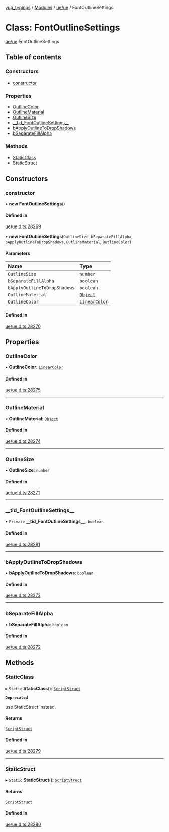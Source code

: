 [yug_typings](../README.md) / [Modules](../modules.md) / [ue/ue](../modules/ue_ue.md) / FontOutlineSettings

# Class: FontOutlineSettings

[ue/ue](../modules/ue_ue.md).FontOutlineSettings

## Table of contents

### Constructors

- [constructor](ue_ue.FontOutlineSettings.md#constructor)

### Properties

- [OutlineColor](ue_ue.FontOutlineSettings.md#outlinecolor)
- [OutlineMaterial](ue_ue.FontOutlineSettings.md#outlinematerial)
- [OutlineSize](ue_ue.FontOutlineSettings.md#outlinesize)
- [\_\_tid\_FontOutlineSettings\_\_](ue_ue.FontOutlineSettings.md#__tid_fontoutlinesettings__)
- [bApplyOutlineToDropShadows](ue_ue.FontOutlineSettings.md#bapplyoutlinetodropshadows)
- [bSeparateFillAlpha](ue_ue.FontOutlineSettings.md#bseparatefillalpha)

### Methods

- [StaticClass](ue_ue.FontOutlineSettings.md#staticclass)
- [StaticStruct](ue_ue.FontOutlineSettings.md#staticstruct)

## Constructors

### constructor

• **new FontOutlineSettings**()

#### Defined in

[ue/ue.d.ts:28269](https://github.com/YugMetaverse/yug_typings/blob/b7d9b19/ue/ue.d.ts#L28269)

• **new FontOutlineSettings**(`OutlineSize`, `bSeparateFillAlpha`, `bApplyOutlineToDropShadows`, `OutlineMaterial`, `OutlineColor`)

#### Parameters

| Name | Type |
| :------ | :------ |
| `OutlineSize` | `number` |
| `bSeparateFillAlpha` | `boolean` |
| `bApplyOutlineToDropShadows` | `boolean` |
| `OutlineMaterial` | [`Object`](ue_ue.Object.md) |
| `OutlineColor` | [`LinearColor`](ue_ue_s.LinearColor.md) |

#### Defined in

[ue/ue.d.ts:28270](https://github.com/YugMetaverse/yug_typings/blob/b7d9b19/ue/ue.d.ts#L28270)

## Properties

### OutlineColor

• **OutlineColor**: [`LinearColor`](ue_ue_s.LinearColor.md)

#### Defined in

[ue/ue.d.ts:28275](https://github.com/YugMetaverse/yug_typings/blob/b7d9b19/ue/ue.d.ts#L28275)

___

### OutlineMaterial

• **OutlineMaterial**: [`Object`](ue_ue.Object.md)

#### Defined in

[ue/ue.d.ts:28274](https://github.com/YugMetaverse/yug_typings/blob/b7d9b19/ue/ue.d.ts#L28274)

___

### OutlineSize

• **OutlineSize**: `number`

#### Defined in

[ue/ue.d.ts:28271](https://github.com/YugMetaverse/yug_typings/blob/b7d9b19/ue/ue.d.ts#L28271)

___

### \_\_tid\_FontOutlineSettings\_\_

• `Private` **\_\_tid\_FontOutlineSettings\_\_**: `boolean`

#### Defined in

[ue/ue.d.ts:28281](https://github.com/YugMetaverse/yug_typings/blob/b7d9b19/ue/ue.d.ts#L28281)

___

### bApplyOutlineToDropShadows

• **bApplyOutlineToDropShadows**: `boolean`

#### Defined in

[ue/ue.d.ts:28273](https://github.com/YugMetaverse/yug_typings/blob/b7d9b19/ue/ue.d.ts#L28273)

___

### bSeparateFillAlpha

• **bSeparateFillAlpha**: `boolean`

#### Defined in

[ue/ue.d.ts:28272](https://github.com/YugMetaverse/yug_typings/blob/b7d9b19/ue/ue.d.ts#L28272)

## Methods

### StaticClass

▸ `Static` **StaticClass**(): [`ScriptStruct`](ue_ue.ScriptStruct.md)

**`Deprecated`**

use StaticStruct instead.

#### Returns

[`ScriptStruct`](ue_ue.ScriptStruct.md)

#### Defined in

[ue/ue.d.ts:28279](https://github.com/YugMetaverse/yug_typings/blob/b7d9b19/ue/ue.d.ts#L28279)

___

### StaticStruct

▸ `Static` **StaticStruct**(): [`ScriptStruct`](ue_ue.ScriptStruct.md)

#### Returns

[`ScriptStruct`](ue_ue.ScriptStruct.md)

#### Defined in

[ue/ue.d.ts:28280](https://github.com/YugMetaverse/yug_typings/blob/b7d9b19/ue/ue.d.ts#L28280)
